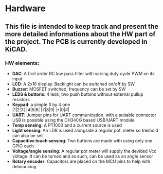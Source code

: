 # Hardware

This file is intended to keep track and present the more detailed informations about the HW part of the project.
The PCB is currently developed in KiCAD. 
---
### HW elements:
* **DAC**: A first order RC low pass filter with variing duty cycle PWM on its input
* **LCD**: A 2x16 display. Backlight can be switched on/off by SW
* **Buzzer**: MOSFET switched, frequency can be set by SW
* **LEDS & buttons**: 4 leds, two push buttons without external pullup resistors
* **Keypad**: a simple 3 by 4 one</br>
      |1|2|3|
      |4|5|6|
      |7|8|9|
      |*|0|#|
* **UART**: Jumper pins for UART  communication, with a suitable connector USB is possible using the CH340G based USB/UART module
* **Temp sensing**: A PT1000 and a current source is used
* **Light sensing**: An LDR is used alongside a regular pot. meter so treshold can also be set
* **Capacitive touch sensing**: Two buttons are made with using only one GPIO each
* **Voltage/angle sensing**: A regular pot meter will supply the devided Vcc voltage. It can be turned and as such, can be used as an angle sensor
* **Rotary encoder**: Capacitors are placed on the MCU pins to help with debouncing
